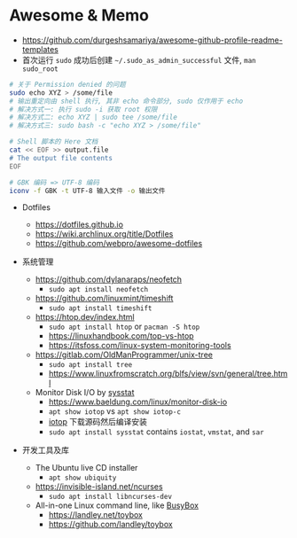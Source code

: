 # Awesome & Memo

- https://github.com/durgeshsamariya/awesome-github-profile-readme-templates
- 首次运行 `sudo` 成功后创建 `~/.sudo_as_admin_successful` 文件, `man sudo_root`

```bash
# 关于 Permission denied 的问题
sudo echo XYZ > /some/file
# 输出重定向由 shell 执行, 其非 echo 命令部分, sudo 仅作用于 echo
# 解决方式一: 执行 sudo -i 获取 root 权限
# 解决方式二: echo XYZ | sudo tee /some/file
# 解决方式三: sudo bash -c "echo XYZ > /some/file"

# Shell 脚本的 Here 文档
cat << EOF >> output.file
# The output file contents
EOF

# GBK 编码 => UTF-8 编码
iconv -f GBK -t UTF-8 输入文件 -o 输出文件
```

- Dotfiles
  * https://dotfiles.github.io
  * https://wiki.archlinux.org/title/Dotfiles
  * https://github.com/webpro/awesome-dotfiles


- 系统管理
  - https://github.com/dylanaraps/neofetch
    * `sudo apt install neofetch`
  - https://github.com/linuxmint/timeshift
    * `sudo apt install timeshift`
  - https://htop.dev/index.html
    * `sudo apt install htop` or `pacman -S htop`
    * https://linuxhandbook.com/top-vs-htop
    * https://itsfoss.com/linux-system-monitoring-tools
  - https://gitlab.com/OldManProgrammer/unix-tree
    * `sudo apt install tree`
    * https://www.linuxfromscratch.org/blfs/view/svn/general/tree.html
  - Monitor Disk I/O by [sysstat](https://sysstat.github.io)
    * https://www.baeldung.com/linux/monitor-disk-io
    * `apt show iotop` vs `apt show iotop-c`
    * [iotop](https://github.com/Tomas-M/iotop) 下载源码然后编译安装
    * `sudo apt install sysstat` contains `iostat`, `vmstat`, and `sar`


- 开发工具及库
  - The Ubuntu live CD installer
    * `apt show ubiquity`
  - https://invisible-island.net/ncurses
    * `sudo apt install libncurses-dev`
  - All-in-one Linux command line, like [BusyBox](https://www.busybox.net)
    * https://landley.net/toybox
    * https://github.com/landley/toybox
